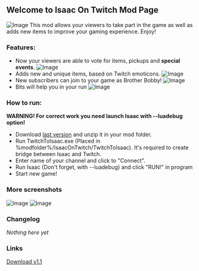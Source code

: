 ## Welcome to Isaac On Twitch Mod Page
![Image](https://vfstudio.github.io/IsaacOnTwitch/imgs/00.png)
This mod allows your viewers to take part in the game as well as adds new items to improve your gaming experience. Enjoy!


### Features:

- Now your viewers are able to vote for items, pickups and **special events**.
![Image](https://vfstudio.github.io/IsaacOnTwitch/imgs/02.png)
- Adds new and unique items, based on Twitch emoticons.
![Image](https://vfstudio.github.io/IsaacOnTwitch/imgs/03.png)
- New subscribers can join to your game as Brother Bobby!
![Image](https://vfstudio.github.io/IsaacOnTwitch/imgs/04.png)
- Bits will help you in your run
![Image](https://vfstudio.github.io/IsaacOnTwitch/imgs/05.png)


### How to run:
**WARNING! For correct work you need launch Isaac with --luadebug option!**

- Download [last version](https://vfstudio.github.io/IsaacOnTwitch/IsaacOnTwitch_v1.1.zip) and unzip it in your mod folder.
- Run TwitchToIsaac.exe (Placed in %modfolder%/IsaacOnTwitch/TwitchToIsaac). It's required to create bridge between Isaac and Twitch.
- Enter name of your channel and click to "Connect".
- Run Isaac (Don't forget, with --luadebug) and click "RUN!" in program
- Start new game!

### More screenshots

![Image](https://vfstudio.github.io/IsaacOnTwitch/imgs/01.png)
![Image](https://vfstudio.github.io/IsaacOnTwitch/imgs/06.png)

### Changelog

_Nothing here yet_

### Links
[Download v1.1](https://vfstudio.github.io/IsaacOnTwitch/IsaacOnTwitch_v1.1.zip)